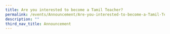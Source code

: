 ```yaml
---
title: Are you interested to become a Tamil Teacher?
permalink: /events/Announcement/Are-you-interested-to-become-a-Tamil-Teacher/
description: ""
third_nav_title: Announcement
---
```

